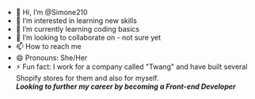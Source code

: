 - 👋 Hi, I’m @Simone210
- 👀 I’m interested in learning new skills
- 🌱 I’m currently learning coding basics
- 💞️ I’m looking to collaborate on - not sure yet
- 📫 How to reach me 
- 😄 Pronouns: She/Her
- ⚡ Fun fact: I work for a company called "Twang" and have built several Shopify stores for them and also for myself. <br><strong><em>Looking to further my career by becoming a Front-end Developer</em></strong></br>

<!---
Simone210/Simone210 is a ✨ special ✨ repository because its `README.md` (this file) appears on your GitHub profile.
You can click the Preview link to take a look at your changes.
--->
